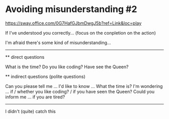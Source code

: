 # Avoiding misunderstanding #2
https://sway.office.com/0G7HafGJbmDwgJ5b?ref=Link&loc=play

If I've understood you correctly... (focus on the conpletion on the action)

I'm afraid there's some kind of misunderstanding...

***

** direct questions

What is the time?
Do you like coding?
Have see the Queen?

** indirect questions (polite questions)

Can you please tell me ... 
I'd like to know ... What the time is?
I'm wondering ... if / whether you like coding? / if you have seen the Queen?
Could you inform me ... if you are tired?

***

I didn't (quite) catch this
